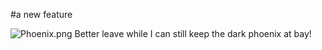 #a new feature

![Phoenix.png](C:\Users\fabio.costa\Documents\Fire\Phoenix.png)
Better leave while I can still keep the dark phoenix at bay!